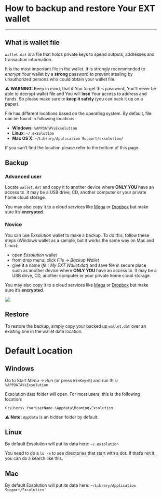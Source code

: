 # How to backup and restore Your EXT wallet
- - - -

## What is wallet file
`wallet.dat` is a file that holds private keys to spend outputs, addresses and transaction information.

It is the most important file in the wallet.
It is strongly recommended to _encrypt_ Your wallet by a **strong** password to prevent stealing by unauthorized persons who could obtain your wallet file.

:warning: **WARNING:** Keep in mind, that if You forget this password, You’ll never be able to decrypt wallet file and You will **lose** Your access to address and funds. So please make sure to **keep it safely** (you can back it up on a paper).

File has different locations based on the operating system. By default, file can be found in following locations:

* **Windows**: `%APPDATA%\Exsolution`
* **Linux**: `~/.exsolution`
* **Mac OS X**: `~/Library/Application Support/exsolution/`

If you can’t find the location please refer to the bottom of this page.

## Backup
### Advanced user
Locate `wallet.dat` and copy it to another device where **ONLY YOU** have an access to. It may be a USB drive, CD, another computer or your private home cloud storage.

You may also copy it to a cloud services like [Mega](https://mega.nz/#newsignupbXV6dXdhcGF3aUBmaWRlbGl1bTEwLmNvbQK0E71W3DIE) or [Dropbox](https://db.tt/EchqCKWk) but make sure it’s **encrypted**.

### Novice
You can use _Exsolution_ wallet to make a backup. To do this, follow these steps (Windows wallet as a sample, but it works the same way on Mac and Linux):

* open _Exsolution_ wallet
* from drop menu: click _File -> Backup Wallet_
* give it a name (_fe.: My EXT Wallet.dat_) and save file in secure place such as  another device where **ONLY YOU** have an access to. It may be a USB drive, CD, another computer or your private home cloud storage.

You may also copy it to a cloud services like  [Mega](https://mega.nz/#newsignupbXV6dXdhcGF3aUBmaWRlbGl1bTEwLmNvbQK0E71W3DIE) or  [Dropbox](https://db.tt/EchqCKWk)  but make sure it’s **encrypted**.

![](images/wallet_backup.png)

## Restore
To restore the backup, simply copy your backed up `wallet.dat` over an existing one in the wallet data location.


# Default Location
## Windows
Go to Start _Menu -> Run_ (or press `WinKey+R`) and run this:
`%APPDATA%\Exsolution`

Exsolution data folder will open. For most users, this is the following location:

`C:\Users\_YourUserName_\Appdata\Roaming\Exsolution`

:warning: **Note:** `AppData` is an hidden folder by default.

## Linux
By default Exsolution will put its data here:
`~/.exsolution`

You need to do a `ls -a` to see directories that start with a dot.
If that’s not it, you can do a search like this:

## Mac
By default Exsolution will put its data here:
`~/Library/Application Support/Exsolution`
